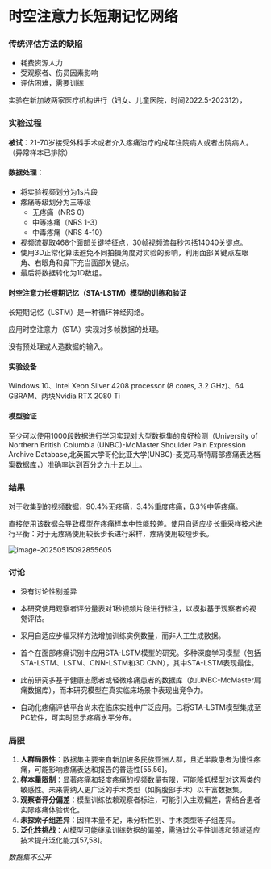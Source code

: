# 时空注意力长短期记忆网络

### 传统评估方法的缺陷

* 耗费资源人力
* 受观察者、伤员因素影响
* 评估困难，需要训练

实验在新加坡两家医疗机构进行（妇女、儿童医院，时间2022.5-202312），

### 实验过程

**被试**：21-70岁接受外科手术或者介入疼痛治疗的成年住院病人或者出院病人。（异常样本已排除）

#### **数据处理**：

* 将实验视频划分为1s片段
* 疼痛等级划分为三等级
  * 无疼痛（NRS 0）
  * 中等疼痛（NRS 1-3）
  * 中毒疼痛（NRS 4-10）
* 视频流提取468个面部关键特征点，30帧视频流每秒包括14040关键点。
* 使用3D正常化算法避免不同拍摄角度对实验的影响，利用面部关键点左眼角、右眼角和鼻下充当面部关键点。
* 最后将数据转化为1D数组。

#### 时空注意力长短期记忆（STA-LSTM）模型的训练和验证

长短期记忆（LSTM）是一种循环神经网络。

应用时空注意力（STA）实现对多帧数据的处理。

没有预处理或人造数据的输入。

#### 实验设备

Windows 10、Intel Xeon Silver 4208 processor (8 cores, 3.2 GHz)、64 GBRAM、两块Nvidia RTX 2080 Ti 

#### 模型验证

至少可以使用1000段数据进行学习实现对大型数据集的良好检测（University of Northern British Columbia (UNBC)-McMaster Shoulder Pain Expression Archive Database,北英国大学哥伦比亚大学(UNBC)-麦克马斯特肩部疼痛表达档案数据库，）准确率达到百分之九十五以上。

### 结果

对于收集到的视频数据，90.4%无疼痛，3.4%重度疼痛，6.3%中等疼痛。

直接使用该数据会导致模型在疼痛样本中性能较差。使用自适应步长重采样技术进行平衡：对于无疼痛使用较长步长进行采样，疼痛使用较短步长。

![image-20250515092855605](C:\Users\MI\AppData\Roaming\Typora\typora-user-images\image-20250515092855605.png)

### 讨论

* 没有讨论性别差异

* 本研究使用观察者评分量表对1秒视频片段进行标注，以模拟基于观察者的视觉评估。
* 采用自适应步幅采样方法增加训练实例数量，而非人工生成数据。
* 首个在面部疼痛识别中应用STA-LSTM模型的研究。多种深度学习模型（包括STA-LSTM、LSTM、CNN-LSTM和3D CNN），其中STA-LSTM表现最佳。
* 此前研究多基于健康志愿者或轻微疼痛患者的数据库（如UNBC-McMaster肩痛数据库），而本研究模型在真实临床场景中表现出竞争力。
* 自动化疼痛评估平台尚未在临床实践中广泛应用。已将STA-LSTM模型集成至PC软件，可实时显示疼痛水平分布。

### 局限

1. **人群局限性**：数据集主要来自新加坡多民族亚洲人群，且近半数患者为慢性疼痛，可能影响疼痛表达和报告的普适性[55,56]。
2. **样本量限制**：显著疼痛和轻度疼痛的视频数量有限，可能降低模型对这两类的敏感性。未来需纳入更广泛的手术类型（如胸腹部手术）以丰富数据集。
3. **观察者评分偏差**：模型训练依赖观察者标注，可能引入主观偏差，需结合患者实际疼痛体验优化。
4. **未探索子组差异**：因样本量不足，未分析性别、手术类型等子组差异。
5. **泛化性挑战**：AI模型可能继承训练数据的偏差，需通过公平性训练和领域适应技术提升泛化能力[57,58]。

*数据集不公开*